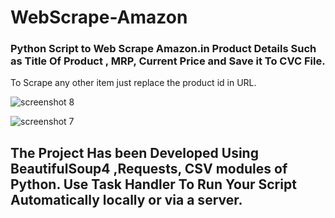 # WebScrape-Amazon

### Python Script to Web Scrape Amazon.in Product Details Such as Title Of Product , MRP, Current Price and Save it To CVC File.
To Scrape any other item just replace the product id in URL.

![screenshot 8](https://user-images.githubusercontent.com/42651995/44600132-fee44900-a7f5-11e8-89ac-b7802d1b0752.png)

![screenshot 7](https://user-images.githubusercontent.com/42651995/44599789-0a834000-a7f5-11e8-8a8d-44d5bbdecb67.png)

## The Project Has been Developed Using BeautifulSoup4 ,Requests, CSV modules of Python. Use Task Handler To Run Your Script Automatically locally or via a server.

